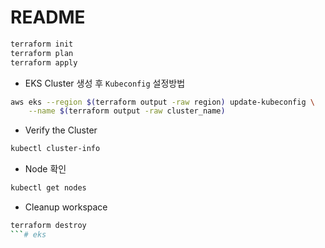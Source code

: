 # README

```bash
terraform init
terraform plan
terraform apply
```

- EKS Cluster 생성 후 `Kubeconfig` 설정방법
```bash
aws eks --region $(terraform output -raw region) update-kubeconfig \
    --name $(terraform output -raw cluster_name)
```

- Verify the Cluster
```bash
kubectl cluster-info
```

- Node 확인
```bash
kubectl get nodes
```

- Cleanup workspace
```bash
terraform destroy
```# eks
